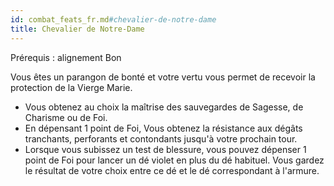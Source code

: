 ```yaml
---
id: combat_feats_fr.md#chevalier-de-notre-dame
title: Chevalier de Notre-Dame
---
```


Prérequis : alignement Bon

Vous êtes un parangon de bonté et votre vertu vous permet de recevoir la protection de la Vierge Marie.

* Vous obtenez au choix la maîtrise des sauvegardes de Sagesse, de Charisme ou de Foi.
* En dépensant 1 point de Foi, Vous obtenez la résistance aux dégâts tranchants, perforants et contondants jusqu'à votre prochain tour.
* Lorsque vous subissez un test de blessure, vous pouvez dépenser 1 point de Foi pour lancer un dé violet en plus du dé habituel. Vous gardez le résultat de votre choix entre ce dé et le dé correspondant à l'armure.

